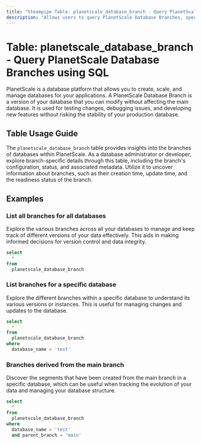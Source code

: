 ```yaml
---
title: "Steampipe Table: planetscale_database_branch - Query PlanetScale Database Branches using SQL"
description: "Allows users to query PlanetScale Database Branches, specifically providing detailed insights into each database branch's configuration and status."
---
```


# Table: planetscale_database_branch - Query PlanetScale Database Branches using SQL

PlanetScale is a database platform that allows you to create, scale, and manage databases for your applications. A PlanetScale Database Branch is a version of your database that you can modify without affecting the main database. It is used for testing changes, debugging issues, and developing new features without risking the stability of your production database.

## Table Usage Guide

The `planetscale_database_branch` table provides insights into the branches of databases within PlanetScale. As a database administrator or developer, explore branch-specific details through this table, including the branch's configuration, status, and associated metadata. Utilize it to uncover information about branches, such as their creation time, update time, and the readiness status of the branch.

## Examples

### List all branches for all databases
Explore the various branches across all your databases to manage and keep track of different versions of your data effectively. This aids in making informed decisions for version control and data integrity.

```sql
select
  *
from
  planetscale_database_branch
```

### List branches for a specific database
Explore the different branches within a specific database to understand its various versions or instances. This is useful for managing changes and updates to the database.

```sql
select
  *
from
  planetscale_database_branch
where
  database_name = 'test'
```

### Branches derived from the main branch
Discover the segments that have been created from the main branch in a specific database, which can be useful when tracking the evolution of your data and managing your database structure.

```sql
select
  *
from
  planetscale_database_branch
where
  database_name = 'test'
  and parent_branch = 'main'
```